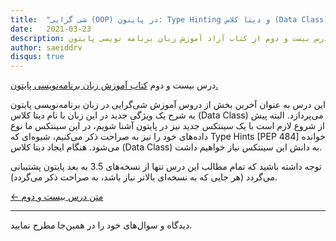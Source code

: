 ```yaml
---
title:  "شی گرایی (OOP) در پایتون: Type Hinting و دیتا کلاس (Data Class)"
date:   2021-03-23
description: درس بیست و دوم از کتاب آزاد آموزش زبان برنامه نویسی پایتون.
author: saeiddrv
disqus: true
---
```


درس بیست و دوم [کتاب آموزش زبان برنامه‌نویسی پایتون.](http://coderz.ir/python)

این درس به عنوان آخرین بخش از دروس آموزش شی‌گرایی در زبان برنامه‌نویسی پایتون به شرح یک ویژگی جدید در این زبان با نام دیتا کلاس (Data Class) می‌پردازد. البته پیش از شروع لازم است با یک سینتکس جدید نیز در پایتون آشنا شویم، در این سینتکس ما نوع داده‌های خود را نیز به صراحت ذکر می‌کنیم، شیوه‌ای که Type Hints [PEP 484] خوانده می‌شود. هنگام ایجاد دیتا کلاس (Data Class) به دانش این سینتکس نیاز خواهیم داشت.

توجه داشته باشید که تمام مطالب این درس تنها از نسخه‌های 3.5 به بعد پایتون پشتیبانی می‌گردد (هر جایی که به نسخه‌ای بالاتر نیاز باشد، به صراحت ذکر می‌گردد).




[← متن درس بیست و دوم](https://python.coderz.ir/lessons/l22.html)



---

دیدگاه و سوال‌های خود را در همین‌جا مطرح نمایید.
